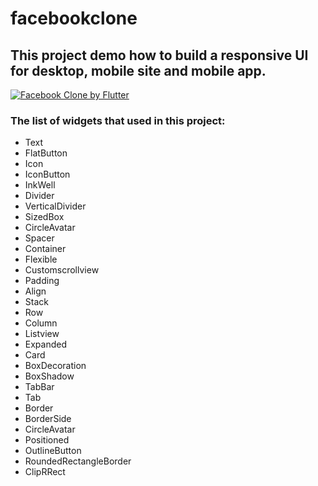 # facebookclone
## This project demo how to build a  responsive UI for desktop, mobile site and mobile app.

[![Facebook Clone by Flutter](https://i.ytimg.com/vi/GkYQ2UqAexw/hqdefault.jpg?sqp=-oaymwEZCNACELwBSFXyq4qpAwsIARUAAIhCGAFwAQ==&rs=AOn4CLBJibCfkOuuu-fuzqnH-dskcme6ZA)](https://www.youtube.com/watch?v=GkYQ2UqAexw)

### The list of widgets that used in this project:

 - Text
 - FlatButton
 - Icon
 - IconButton
 - InkWell
 - Divider
 - VerticalDivider
 - SizedBox
 - CircleAvatar
 - Spacer
 - Container
 - Flexible
 - Customscrollview
 - Padding
 - Align
 - Stack
 - Row
 - Column
 - Listview
 - Expanded
 - Card
 - BoxDecoration
 - BoxShadow
 - TabBar
 - Tab
 - Border
 - BorderSide
 - CircleAvatar
 - Positioned
 - OutlineButton
 - RoundedRectangleBorder
 - ClipRRect

 

